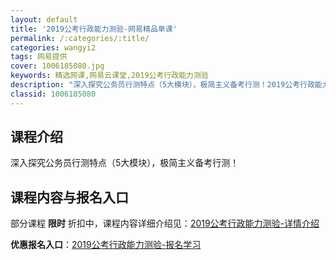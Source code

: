 ```yaml
---
layout: default
title: '2019公考行政能力测验-网易精品单课'
permalink: /:categories/:title/
categories: wangyi2
tags: 网易提供
cover: 1006185080.jpg
keywords: 精选网课,网易云课堂,2019公考行政能力测验
description: "深入探究公务员行测特点（5大模块），极简主义备考行测！2019公考行政能力测验"
classid: 1006185080
---
```


## 课程介绍

深入探究公务员行测特点（5大模块），极简主义备考行测！

## 课程内容与报名入口

部分课程 **限时** 折扣中，课程内容详细介绍见：[2019公考行政能力测验-详情介绍](https://study.163.com/course/introduction/1006185080.htm?share=1&shareId=1025206652&utm_campaign=share&utm_medium=iphoneShare&utm_source=&utm_u=1025206652)

**优惠报名入口**：[2019公考行政能力测验-报名学习](https://study.163.com/course/introduction/1006185080.htm?share=1&shareId=1025206652&utm_campaign=share&utm_medium=iphoneShare&utm_source=&utm_u=1025206652)

